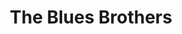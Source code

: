 ---
title: "The Blues Brothers"

year: 1980

director: "John Landis"

summary: "Two brothers (who play the blues) gets their (blues-) band back together"

comment: "A SNL sketch that got feature-length budget and went classic. This, children, was at a time when even making a point of leaving subtility behind in visual gags behind had a subtle effect. You don't even have to have seen Bullit or Cannonball Run or any classic car chase scene to understand the sarcasm here. Also, Carrie Fischer is in it, and it's not Star Wars!"

image: "https://media.giphy.com/media/2LUvrAtwUY54k/giphy.gif"

imdb: "https://www.imdb.com/title/tt0080455/"

quotes:
  - "We got both kinds, we got country AND western"
  - "It wasn't a lie, it was just bullshit."
---